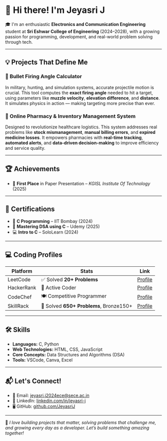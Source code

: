 # 👋 Hi there! I'm Jeyasri J

🎓 I'm an enthusiastic **Electronics and Communication Engineering** student at **Sri Eshwar College of Engineering** (2024–2028), with a growing passion for programming, development, and real-world problem solving through tech.

---

## 💡 Projects That Define Me

### 🎯 Bullet Firing Angle Calculator
In military, hunting, and simulation systems, accurate projectile motion is crucial. This tool computes the **exact firing angle** needed to hit a target, using parameters like **muzzle velocity**, **elevation difference**, and **distance**. It simulates physics in action — making targeting more precise than ever.

### 💊 Online Pharmacy & Inventory Management System
Designed to revolutionize healthcare logistics. This system addresses real problems like **stock mismanagement**, **manual billing errors**, and **expired medicine losses**. It empowers pharmacies with **real-time tracking**, **automated alerts**, and **data-driven decision-making** to improve efficiency and service quality.

---

## 🏆 Achievements
- 🥇 **First Place** in Paper Presentation – *KGISL Institute Of Technology* (2025)

---

## 📜 Certifications
- 📘 **C Programming** – IIT Bombay (2024)
- 🧠 **Mastering DSA using C** – Udemy (2025)
- 💻 **Intro to C** – SoloLearn (2024)

---

## 💻 Coding Profiles

| Platform     | Stats                             | Link |
|--------------|------------------------------------|------|
| LeetCode     | ✅ Solved **20+ Problems**         | [Profile](https://leetcode.com/u/JEYASRI2007/) |
| HackerRank   | 🧠 Active Coder                   | [Profile](https://www.hackerrank.com/profile/jeyasri_j2024ece) |
| CodeChef     | 🍽️ Competitive Programmer         | [Profile](https://www.codechef.com/users/jeyasrij123) |
| SkillRack    | 🥉 Solved **650+ Problems**, Bronze150+ | [Profile](http://www.skillrack.com/profile/515251/3d7ec2dc1a2831169b9d6f66a77a88395b6163f8) |

---

## 🛠️ Skills

- **Languages:** C, Python  
- **Web Technologies:** HTML, CSS, JavaScript  
- **Core Concepts:** Data Structures and Algorithms (DSA)  
- **Tools:** VSCode, Canva, Excel  

---

## 📬 Let's Connect!

- 📧 Email: [jeyasri.j2024ece@sece.ac.in](mailto:jeyasri.j2024ece@sece.ac.in)  
- 💼 LinkedIn: [linkedin.com/in/jeyasri-j](https://www.linkedin.com/in/jeyasri-j-3722b9334)  
- 🖥️ GitHub: [github.com/JeyasriJ](https://github.com/JeyasriJ)

---

🌟 *I love building projects that matter, solving problems that challenge me, and growing every day as a developer. Let’s build something amazing together!*
